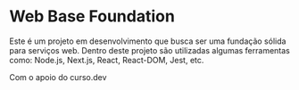 # Web Base Foundation

Este é um projeto em desenvolvimento que busca ser uma fundação sólida para serviços web.
Dentro deste projeto são utilizadas algumas ferramentas como: Node.js, Next.js, React, React-DOM, Jest, etc.

Com o apoio do curso.dev
